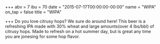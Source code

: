 +++
abv = 7
ibu = 70
date = "2015-07-17T00:00:00-00:00"
name = "WIPA"
on_tap = false
title = "WIPA"

+++
Do you love citrusy hops? We sure do around here! This beer is a refreshing IPA made with 30% wheat and large amounts(over 4 lbs/bbl) of citrusy hops. Made to refresh on a hot summer day, but is great any time you are jonesing for some hop flavor.